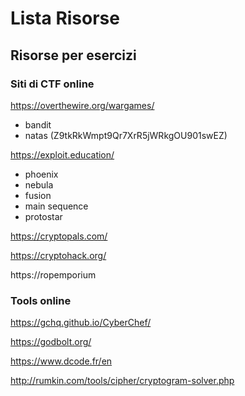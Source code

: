 # Lista Risorse

## Risorse per esercizi

### Siti di CTF online 

https://overthewire.org/wargames/
- bandit 
- natas (Z9tkRkWmpt9Qr7XrR5jWRkgOU901swEZ)


https://exploit.education/
- phoenix
- nebula
- fusion
- main sequence
- protostar

https://cryptopals.com/

https://cryptohack.org/

https://ropemporium

### Tools online

https://gchq.github.io/CyberChef/

https://godbolt.org/

https://www.dcode.fr/en

http://rumkin.com/tools/cipher/cryptogram-solver.php
